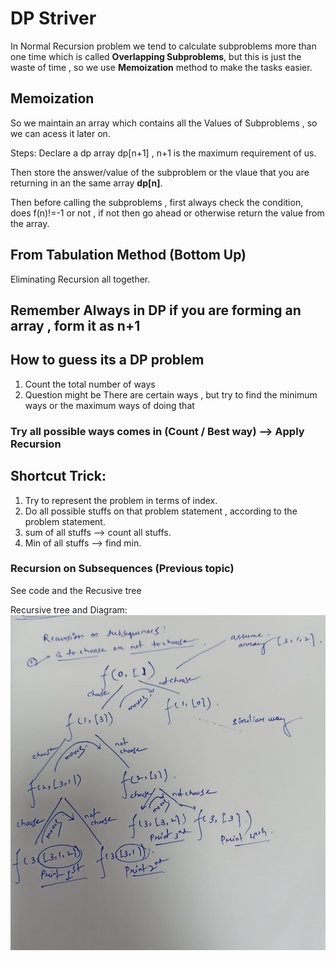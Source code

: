 # DP Striver
In Normal Recursion problem we tend to calculate subproblems more than one time which is called **Overlapping Subproblems**, but this is just the waste of time , so we use **Memoization** method to make the tasks easier.

## Memoization
So we maintain an array which contains all the Values of Subproblems , so we can acess it later on.

Steps:
Declare a dp array dp[n+1] , n+1 is the maximum requirement of us.

Then store the answer/value of the subproblem or the vlaue that you are returning in an the same array **dp[n]**.

Then before calling the subproblems , first always check the condition, does f(n)!=-1 or not , if not then go ahead or otherwise return the value from the array.


## From Tabulation Method (Bottom Up)
Eliminating Recursion all together.

## Remember Always in DP if you are forming an array , form it as n+1


## How to guess its a DP problem
1. Count the total number of ways
2. Question might be There are certain ways , but try to find the minimum ways or the maximum ways of doing that

### Try all possible ways comes in (Count / Best way) --> Apply Recursion

## Shortcut Trick:
1. Try to represent the problem in terms of index. 
2. Do all possible stuffs on that problem statement , according to the problem statement.
3. sum of all stuffs --> count all stuffs.
4. Min of all stuffs --> find min.


### Recursion on Subsequences (Previous topic)
See code and the Recusive tree

Recursive tree and Diagram:
![Alt text](dp/sub_rec.jpeg)



